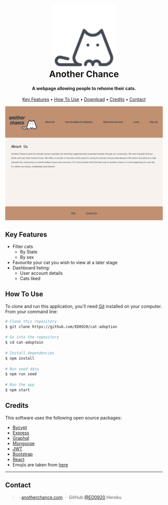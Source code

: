 <h1 align="center">
  <br>
  <a href="https://hidden-river-85974.herokuapp.com/"><img src="./client/src/assets/cat--v1.png" alt="Markdownify" width="200"></a>
  <br>
  Another Chance
  <br>
</h1>

<h4 align="center">A webpage allowing people to rehome their cats.</h4>

<p align="center">
  <a href="#key-features">Key Features</a> •
  <a href="#how-to-use">How To Use</a> •
  <a href="#download">Download</a> •
  <a href="#credits">Credits</a> •
  <a href="#contact">Contact</a>
</p>

![screenshot](/client/src/assets/aboutus.png)

## Key Features

- Filter cats
  - By State
  - By sex
- Favourite your cat you wish to view at a later stage
- Dashboard listing:
  - User account details
  - Cats liked

## How To Use

To clone and run this application, you'll need [Git](https://git-scm.com) installed on your computer. From your command line:

```bash
# Clone this repository
$ git clone https://github.com/ED0920/cat-adoption

# Go into the repository
$ cd cat-adoptoin

# Install dependencies
$ npm install

# Run seed data
$ npm run seed

# Run the app
$ npm start
```

## Credits

This software uses the following open source packages:

- [Bycypt](https://www.npmjs.com/package/bcrypt)
- [Express](https://expressjs.com/)
- [Graphql](https://graphql.org/)
- [Mongoose](https://mongoosejs.com/)
- [JWT](https://jwt.io/)
- [Bootstrap](https://getbootstrap.com/)
- [React](https://react.dev/)
- Emojis are taken from [here](https://fontawesome.com/)

---

## Contact

> &nbsp;&middot;&nbsp;[anotherchance.com](https://hidden-river-85974.herokuapp.com/) &nbsp;&middot;&nbsp;
> GitHub [@ED0920](https://github.com/ED0920/cat-adoption)
> Heroku [](https://hidden-river-85974.herokuapp.com/)

